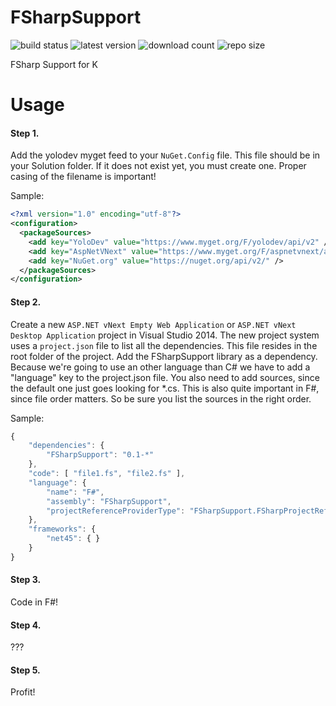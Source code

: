 FSharpSupport
=============
![build status](http://img.shields.io/appveyor/ci/Alxandr/fsharpsupport-117.svg?style=flat)
![latest version](http://img.shields.io/myget/yolodev/v/FSharpSupport.svg?style=flat)
![download count](http://img.shields.io/myget/yolodev/dt/FSharpSupport.svg?style=flat)
![repo size](https://reposs.herokuapp.com/?path=YoloDev/FSharpSupport&style=flat)

FSharp Support for K

Usage
===
#### Step 1.
Add the yolodev myget feed to your `NuGet.Config` file. This file should be in your Solution folder. If it does not exist yet, you must create one. Proper casing of the filename is important! 

Sample:

```xml
<?xml version="1.0" encoding="utf-8"?>
<configuration>
  <packageSources>
    <add key="YoloDev" value="https://www.myget.org/F/yolodev/api/v2" />
    <add key="AspNetVNext" value="https://www.myget.org/F/aspnetvnext/api/v2" />
    <add key="NuGet.org" value="https://nuget.org/api/v2/" />
  </packageSources>
</configuration>
```

#### Step 2.
Create a new `ASP.NET vNext Empty Web Application` or `ASP.NET vNext Desktop Application` project in Visual Studio 2014. The new project system uses a `project.json` file to list all the dependencies. This file resides in the root folder of the project. Add the FSharpSupport library as a dependency. Because we're going to use an other language than C# we have to add a "language" key to the project.json file. You also need to add sources, since the default one just goes looking for *.cs. This is also quite important in F#, since file order matters. So be sure you list the sources in the right order. 

Sample:

```js
{
    "dependencies": {
        "FSharpSupport": "0.1-*"
    },
    "code": [ "file1.fs", "file2.fs" ],
    "language": {
        "name": "F#",
        "assembly": "FSharpSupport",
        "projectReferenceProviderType": "FSharpSupport.FSharpProjectReferenceProvider"
    },
    "frameworks": {
        "net45": { }
    }
}
```

#### Step 3.
Code in F#!

#### Step 4.
???

#### Step 5.
Profit!
